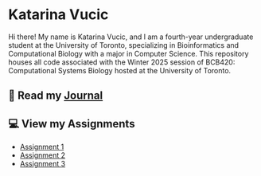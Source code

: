 # Katarina Vucic

Hi there! My name is Katarina Vucic, and I am a fourth-year undergraduate student at the University of Toronto, specializing in Bioinformatics and Computational Biology with a major in Computer Science. This repository houses all code associated with the Winter 2025 session of BCB420: Computational Systems Biology hosted at the University of Toronto.

## 📔 Read my [Journal](https://github.com/bcb420-2025/Katarina_Vucic/wiki)

## 💻 View my Assignments
* [Assignment 1](A1_KatarinaVucic.html)
* [Assignment 2](A2_KatarinaVucic.html)
* [Assignment 3](A3_KatarinaVucic.html)

